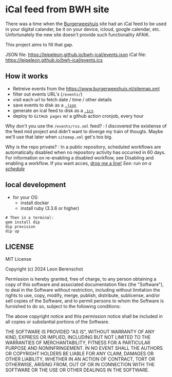 # iCal feed from BWH site

There was a time when the [Burgerweeshuis](https://www.burgerweeshuis.nl) site had an iCal feed to be used in your digital calander, be it on your device, icloud, google calendar, etc. Unfortunately the new site doesn't provide such functionality AFAIK.

This project aims to fill that gap.

JSON file: https://leipeleon.github.io/bwh-ical/events.json
iCal file: https://leipeleon.github.io/bwh-ical/events.ics

## How it works

- Retreive events from the <https://www.burgerweeshuis.nl/sitemap.xml>
- filter out events URL's (`/events/`)
- visit each url to fetch date / time / other details
- save events to disk as a [`.json`](https://leipeleon.github.io/bwh-ical/events.json)
- generate an ical feed to disk as a [`.ics`](https://leipeleon.github.io/bwh-ical/events.json)
- deploy to `GitHub pages` w/ a github action cronjob, every hour

Why don't you use the `/events/rss.xml` feed?
: I discovered the existense of the feed mid project and didn't want to diverge my train of thougts. Maybe we'll use that later when `sitemap.xml` get's too big.

Why is the repo private?
: In a public repository, scheduled workflows are automatically disabled when no repository activity has occurred in 60 days. For information on re-enabling a disabled workflow, see Disabling and enabling a workflow.
If you want acces, [drop me a line!](email:leon@wendbaar.nl)
*See: run on a [schedule](https://docs.github.com/en/actions/writing-workflows/choosing-when-your-workflow-runs/events-that-trigger-workflows#schedule)*

## local development

- for your OS:
  - install docker
  - install ruby (3.3.6 or higher)

```shell
# Then in a terminal:
gem install dip
dip provision
dip up
```

## LICENSE

MIT License

Copyright (c) 2024 Leon Berenschot

Permission is hereby granted, free of charge, to any person obtaining a copy
of this software and associated documentation files (the "Software"), to deal
in the Software without restriction, including without limitation the rights
to use, copy, modify, merge, publish, distribute, sublicense, and/or sell
copies of the Software, and to permit persons to whom the Software is
furnished to do so, subject to the following conditions:

The above copyright notice and this permission notice shall be included in all
copies or substantial portions of the Software.

THE SOFTWARE IS PROVIDED "AS IS", WITHOUT WARRANTY OF ANY KIND, EXPRESS OR
IMPLIED, INCLUDING BUT NOT LIMITED TO THE WARRANTIES OF MERCHANTABILITY,
FITNESS FOR A PARTICULAR PURPOSE AND NONINFRINGEMENT. IN NO EVENT SHALL THE
AUTHORS OR COPYRIGHT HOLDERS BE LIABLE FOR ANY CLAIM, DAMAGES OR OTHER
LIABILITY, WHETHER IN AN ACTION OF CONTRACT, TORT OR OTHERWISE, ARISING FROM,
OUT OF OR IN CONNECTION WITH THE SOFTWARE OR THE USE OR OTHER DEALINGS IN THE
SOFTWARE.
